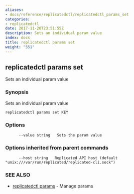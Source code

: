 ```yaml
---
aliases:
- docs/reference/replicatedctl/replicatedctl_params_set
categories:
- replicatedctl
date: 2017-11-20T23:51:55Z
description: Sets an individual param value
index: docs
title: replicatedctl params set
weight: "551"
---
```


## replicatedctl params set

Sets an individual param value

### Synopsis


Sets an individual param value

```
replicatedctl params set KEY
```

### Options

```
      --value string   Sets the param value
```

### Options inherited from parent commands

```
      --host string   Replicated API host (default "unix:///var/run/replicated/replicated-cli.sock")
```

### SEE ALSO
* [replicatedctl params](/api/replicatedctl/replicatedctl_params/)	 - Manage params

